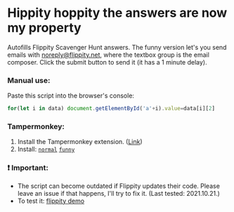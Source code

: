 # Hippity hoppity the answers are now my property
Autofills Flippity Scavenger Hunt answers. The funny version let's you send emails with noreply@flippity.net, where the textbox group is the email composer. Click the submit button to send it (it has a 1 minute delay).
### Manual use:
Paste this script into the browser's console:
```js
for(let i in data) document.getElementById('a'+i).value=data[i][2]
```
### Tampermonkey:
1. Install the Tampermonkey extension. ([Link](https://www.tampermonkey.net))
2. Install: [```normal```](https://github.com/k3rielit/scripts/raw/main/flippity/flippity-tamperm.user.js) [```funny```](https://github.com/k3rielit/scripts/raw/main/flippity/ultimity-tamperm.user.js)
### ❗ Important:
 - The script can become outdated if Flippity updates their code. Please leave an issue if that happens, I'll try to fix it. (Last tested: 2021.10.21.)
 - To test it: [flippity demo](https://www.flippity.net/sh.php?k=1ubDVulJpW7B2NDDuHMA1CtBwRxGiehQQZzeJpExdcwQ)